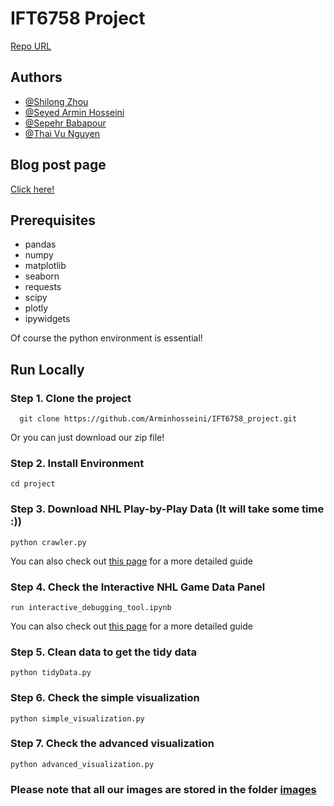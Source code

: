 # IFT6758 Project
[Repo URL](https://github.com/Arminhosseini/IFT6758_project)

## Authors
- [@Shilong Zhou](https://github.com/sl-Zhou)
- [@Seyed Armin Hosseini](https://github.com/Arminhosseini)
- [@Sepehr Babapour](https://github.com/sprbpr)
- [@Thai Vu Nguyen](https://github.com/NguyenThaiVu)

## Blog post page
[Click here!](https://nguyenthaivu.github.io/)

## Prerequisites
- pandas
- numpy
- matplotlib
- seaborn
- requests
- scipy
- plotly
- ipywidgets
  
Of course the python environment is essential!

## Run Locally

### Step 1. Clone the project
```
  git clone https://github.com/Arminhosseini/IFT6758_project.git
```
Or you can just download our zip file!

### Step 2. Install Environment
```
cd project
```

### Step 3. Download NHL Play-by-Play Data (It will take some time :))
``` 
python crawler.py
```
You can also check out [this page](https://github.com/Arminhosseini/IFT6758_project/blob/main/docs/crawler.md) for a more detailed guide

### Step 4. Check the Interactive NHL Game Data Panel
```
run interactive_debugging_tool.ipynb
```
You can also check out [this page](https://github.com/Arminhosseini/IFT6758_project/blob/main/docs/interactive_debugging_tool.md) for a more detailed guide

### Step 5. Clean data to get the tidy data
```
python tidyData.py
```

### Step 6. Check the simple visualization
```
python simple_visualization.py
```

### Step 7. Check the advanced visualization
```
python advanced_visualization.py
```

### Please note that all our images are stored in the folder [images](https://github.com/Arminhosseini/IFT6758_project/tree/main/images)


